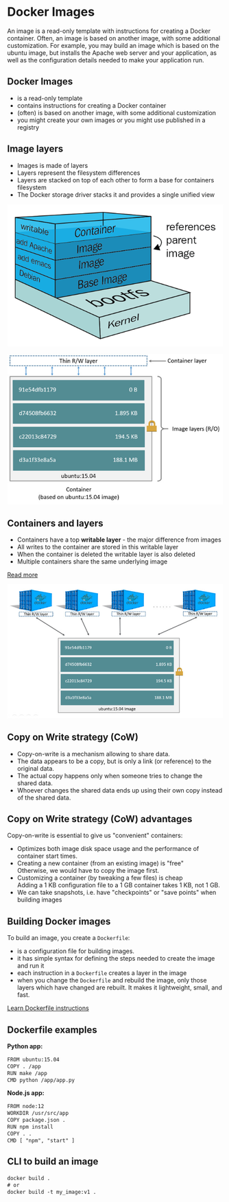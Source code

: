 
# Docker Images

An image is a read-only template with instructions for creating a Docker container. Often, an image is based on another image, with some additional customization. For example, you may build an image which is based on the ubuntu image, but installs the Apache web server and your application, as well as the configuration details needed to make your application run.

## Docker Images

- is a read-only template
- contains instructions for creating a Docker container
- (often) is based on another image, with some additional customization
- you might create your own images or you might use published in a registry

## Image layers

- Images is made of layers
- Layers represent the filesystem differences
- Layers are stacked on top of each other to form a base for containers filesystem
- The Docker storage driver stacks it and provides a single unified view

![Image layers](image/docker-images.png)

![Image layers](image/container-layers.jpg)

## Containers and layers

- Containers have a top **writable layer** - the major difference from images
- All writes to the container are stored in this writable layer
- When the container is deleted the writable layer is also deleted
- Multiple containers share the same underlying image

[Read more](https://medium.com/@BeNitinAgarwal/docker-containers-filesystem-demystified-b6ed8112a04a)

![Containers and layers](image/sharing-layers.jpg)

## Copy on Write strategy (CoW)

- Copy-on-write is a mechanism allowing to share data.
- The data appears to be a copy, but is only a link (or reference) to the original data.
- The actual copy happens only when someone tries to change the shared data.
- Whoever changes the shared data ends up using their own copy instead of the shared data.

## Copy on Write strategy (CoW) advantages

Copy-on-write is essential to give us "convenient" containers:

- Optimizes both image disk space usage and the performance of container start times.
- Creating a new container (from an existing image) is "free"   
  Otherwise, we would have to copy the image first.
- Customizing a container (by tweaking a few files) is cheap   
  Adding a 1 KB configuration file to a 1 GB container takes 1 KB, not 1 GB.
- We can take snapshots, i.e. have "checkpoints" or "save points" when building images

## Building Docker images

To build an image, you create a `Dockerfile`:

- is a configuration file for building images.
- it has simple syntax for defining the steps needed to create the image and run it
- each instruction in a `Dockerfile` creates a layer in the image
- when you change the `Dockerfile` and rebuild the image, only those layers which have changed are rebuilt. It makes it lightweight, small, and fast.

[Learn Dockerfile instructions](https://docs.docker.com/engine/reference/builder/#format)

## Dockerfile examples

**Python app:**

```
FROM ubuntu:15.04
COPY . /app
RUN make /app
CMD python /app/app.py
```

**Node.js app:**

```
FROM node:12
WORKDIR /usr/src/app
COPY package.json .
RUN npm install
COPY . .
CMD [ "npm", "start" ]
```



## CLI to build an image

```
docker build .
# or
docker build -t my_image:v1 .
```
